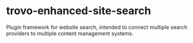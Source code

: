 # trovo-enhanced-site-search
Plugin framework for website search, intended to connect multiple search providers to multiple content management systems.